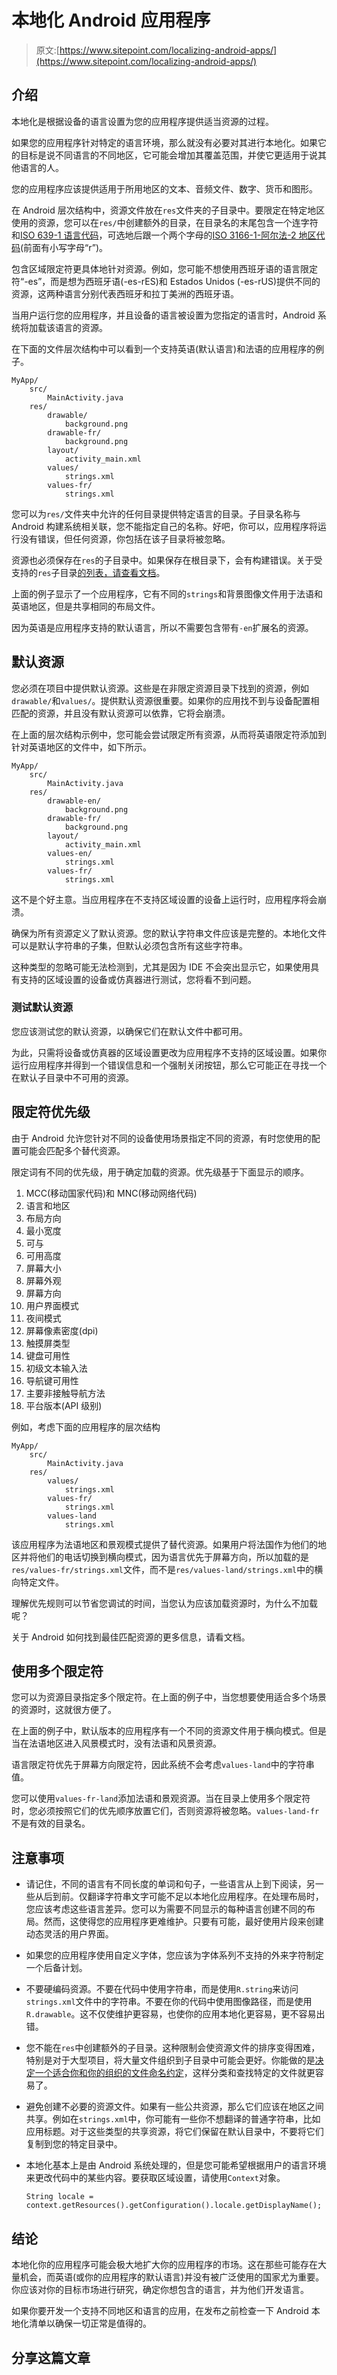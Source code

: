 # 本地化 Android 应用程序

> 原文:[https://www.sitepoint.com/localizing-android-apps/](https://www.sitepoint.com/localizing-android-apps/)

## 介绍

本地化是根据设备的语言设置为您的应用程序提供适当资源的过程。

如果您的应用程序针对特定的语言环境，那么就没有必要对其进行本地化。如果它的目标是说不同语言的不同地区，它可能会增加其覆盖范围，并使它更适用于说其他语言的人。

您的应用程序应该提供适用于所用地区的文本、音频文件、数字、货币和图形。

在 Android 层次结构中，资源文件放在`res`文件夹的子目录中。要限定在特定地区使用的资源，您可以在`res/`中创建额外的目录，在目录名的末尾包含一个连字符和[ISO 639-1 语言代码](http://en.wikipedia.org/wiki/List_of_ISO_639-1_codes)，可选地后跟一个两个字母的[ISO 3166-1-阿尔法-2 地区代码](http://en.wikipedia.org/wiki/ISO_3166-1_alpha-2)(前面有小写字母“r”)。

包含区域限定符更具体地针对资源。例如，您可能不想使用西班牙语的语言限定符“-es”，而是想为西班牙语(-es-rES)和 Estados Unidos (-es-rUS)提供不同的资源，这两种语言分别代表西班牙和拉丁美洲的西班牙语。

当用户运行您的应用程序，并且设备的语言被设置为您指定的语言时，Android 系统将加载该语言的资源。

在下面的文件层次结构中可以看到一个支持英语(默认语言)和法语的应用程序的例子。

```
MyApp/
    src/
        MainActivity.java
    res/
        drawable/
            background.png
        drawable-fr/
            background.png
        layout/
            activity_main.xml
        values/
            strings.xml
        values-fr/
            strings.xml 
```

您可以为`res/`文件夹中允许的任何目录提供特定语言的目录。子目录名称与 Android 构建系统相关联，您不能指定自己的名称。好吧，你可以，应用程序将运行没有错误，但任何资源，你包括在该子目录将被忽略。

资源也必须保存在`res`的子目录中。如果保存在根目录下，会有构建错误。关于受支持的`res`子目录[的列表，请查看文档](http://developer.android.com/guide/topics/resources/providing-resources.html#table1)。

上面的例子显示了一个应用程序，它有不同的`strings`和背景图像文件用于法语和英语地区，但是共享相同的布局文件。

因为英语是应用程序支持的默认语言，所以不需要包含带有`-en`扩展名的资源。

## 默认资源

您必须在项目中提供默认资源。这些是在非限定资源目录下找到的资源，例如`drawable/`和`values/`。提供默认资源很重要。如果你的应用找不到与设备配置相匹配的资源，并且没有默认资源可以依靠，它将会崩溃。

在上面的层次结构示例中，您可能会尝试限定所有资源，从而将英语限定符添加到针对英语地区的文件中，如下所示。

```
MyApp/
    src/
        MainActivity.java
    res/
        drawable-en/
            background.png
        drawable-fr/
            background.png
        layout/
            activity_main.xml
        values-en/
            strings.xml
        values-fr/
            strings.xml 
```

这不是个好主意。当应用程序在不支持区域设置的设备上运行时，应用程序将会崩溃。

确保为所有资源定义了默认资源。您的默认字符串文件应该是完整的。本地化文件可以是默认字符串的子集，但默认必须包含所有这些字符串。

这种类型的忽略可能无法检测到，尤其是因为 IDE 不会突出显示它，如果使用具有支持的区域设置的设备或仿真器进行测试，您将看不到问题。

### 测试默认资源

您应该测试您的默认资源，以确保它们在默认文件中都可用。

为此，只需将设备或仿真器的区域设置更改为应用程序不支持的区域设置。如果你运行应用程序并得到一个错误信息和一个强制关闭按钮，那么它可能正在寻找一个在默认子目录中不可用的资源。

## 限定符优先级

由于 Android 允许您针对不同的设备使用场景指定不同的资源，有时您使用的配置可能会匹配多个替代资源。

限定词有不同的优先级，用于确定加载的资源。优先级基于下面显示的顺序。

1.  MCC(移动国家代码)和 MNC(移动网络代码)
2.  语言和地区
3.  布局方向
4.  最小宽度
5.  可与
6.  可用高度
7.  屏幕大小
8.  屏幕外观
9.  屏幕方向
10.  用户界面模式
11.  夜间模式
12.  屏幕像素密度(dpi)
13.  触摸屏类型
14.  键盘可用性
15.  初级文本输入法
16.  导航键可用性
17.  主要非接触导航方法
18.  平台版本(API 级别)

例如，考虑下面的应用程序的层次结构

```
MyApp/
    src/
        MainActivity.java
    res/
        values/
            strings.xml
        values-fr/
            strings.xml
        values-land
            strings.xml 
```

该应用程序为法语地区和景观模式提供了替代资源。如果用户将法国作为他们的地区并将他们的电话切换到横向模式，因为语言优先于屏幕方向，所以加载的是`res/values-fr/strings.xml`文件，而不是`res/values-land/strings.xml`中的横向特定文件。

理解优先规则可以节省您调试的时间，当您认为应该加载资源时，为什么不加载呢？

关于 Android 如何找到最佳匹配资源的更多信息，请看文档。

## 使用多个限定符

您可以为资源目录指定多个限定符。在上面的例子中，当您想要使用适合多个场景的资源时，这就很方便了。

在上面的例子中，默认版本的应用程序有一个不同的资源文件用于横向模式。但是当在法语地区进入风景模式时，没有法语和风景资源。

语言限定符优先于屏幕方向限定符，因此系统不会考虑`values-land`中的字符串值。

您可以使用`values-fr-land`添加法语和景观资源。当在目录上使用多个限定符时，您必须按照它们的优先顺序放置它们，否则资源将被忽略。`values-land-fr`不是有效的目录名。

## 注意事项

*   请记住，不同的语言有不同长度的单词和句子，一些语言从上到下阅读，另一些从后到前。仅翻译字符串文字可能不足以本地化应用程序。在处理布局时，您应该考虑这些语言差异。您可以为需要不同显示的每种语言创建不同的布局。然而，这使得您的应用程序更难维护。只要有可能，最好使用片段来创建动态灵活的用户界面。

*   如果您的应用程序使用自定义字体，您应该为字体系列不支持的外来字符制定一个后备计划。

*   不要硬编码资源。不要在代码中使用字符串，而是使用`R.string`来访问`strings.xml`文件中的字符串。不要在你的代码中使用图像路径，而是使用`R.drawable`。这不仅使维护更容易，也使你的应用本地化更容易，更不容易出错。

*   您不能在`res`中创建额外的子目录。这种限制会使资源文件的排序变得困难，特别是对于大型项目，将大量文件组织到子目录中可能会更好。你能做的是[决定一个适合你和你的组织的文件命名约定](http://stackoverflow.com/questions/5582079/layout-files-naming-conventions)，这样分类和查找特定的文件就更容易了。

*   避免创建不必要的资源文件。如果有一些公共资源，那么它们应该在地区之间共享。例如在`strings.xml`中，你可能有一些你不想翻译的普通字符串，比如应用标题。对于这些类型的共享资源，将它们保留在默认目录中，不要将它们复制到您的特定目录中。

*   本地化基本上是由 Android 系统处理的，但是您可能希望根据用户的语言环境来更改代码中的某些内容。要获取区域设置，请使用`Context`对象。

    ```
    String locale = context.getResources().getConfiguration().locale.getDisplayName(); 
    ```

## 结论

本地化你的应用程序可能会极大地扩大你的应用程序的市场。这在那些可能存在大量机会，而英语(或你的应用程序的默认语言)并没有被广泛使用的国家尤为重要。你应该对你的目标市场进行研究，确定你想包含的语言，并为他们开发语言。

如果你要开发一个支持不同地区和语言的应用，在发布之前检查一下 Android 本地化清单以确保一切正常是值得的。

## 分享这篇文章